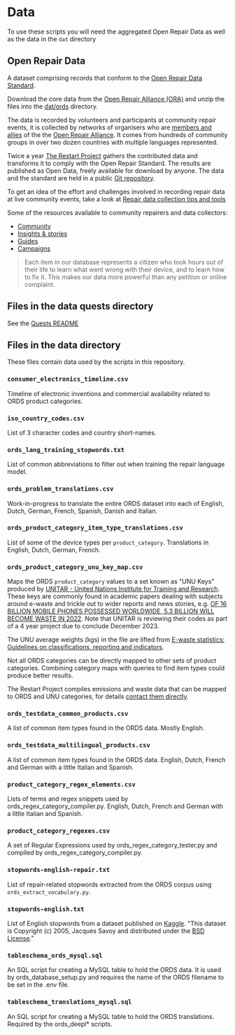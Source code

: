 # Data

To use these scripts you will need the aggregated Open Repair Data as well as the data in the `dat` directory

## Open Repair Data

A dataset comprising records that conform to the [Open Repair Data Standard](https://openrepair.org/open-data/open-standard/).

Download the core data from the [Open Repair Alliance (ORA)](https://openrepair.org/open-data/downloads/) and unzip the files into the [dat/ords](./ords) directory.

The data is recorded by volunteers and participants at community repair events, it is collected by networks of organisers who are [members and allies](https://openrepair.org/members/) of the the [Open Repair Alliance](https://openrepair.org/). It comes from hundreds of community groups in over two dozen countries with multiple languages represented.

Twice a year [The Restart Project](https://therestartproject.org/) gathers the contributed data and transforms it to comply with the Open Repair Standard. The results are published as Open Data, freely available for download by anyone. The data and the standard are held in a public [Git repository](https://github.com/openrepair).

To get an idea of the effort and challenges involved in recording repair data at live community events, take a look at [Repair data collection tips and tools](https://docs.google.com/document/d/1s9MHVIdx2jMeMq0x3qGd80suHVdupLvYYOWaAi1jq3A/edit?usp=sharing)

Some of the resources available to community repairers and data collectors:

* [Community](https://talk.restarters.net/)
* [Insights & stories](https://openrepair.org/open-data/insights/)
* [Guides](https://wiki.restarters.net/Main_Page)
* [Campaigns](https://repair.eu/)

> Each item in our database represents a citizen who took hours out of their life to learn what went wrong with their device, and to learn how to fix it. This makes our data more powerful than any petition or online complaint.

## Files in the data quests directory

See the [Quests README](./quests/README.md)

## Files in the data directory

These files contain data used by the scripts in this repository.

### `consumer_electronics_timeline.csv`

Timeline of electronic inventions and commercial availability related to ORDS product categories.

### `iso_country_codes.csv`

List of 3 character codes and country short-names.

### `ords_lang_training_stopwords.txt`

List of common abbreviations to filter out when training the repair language model.

### `ords_problem_translations.csv`

Work-in-progress to translate the entire ORDS dataset into each of English, Dutch, German, French, Spanish, Danish and Italian.

### `ords_product_category_item_type_translations.csv`

List of some of the device types per `product_category`. Translations in English, Dutch, German, French.

### `ords_product_category_unu_key_map.csv`

Maps the ORDS `product_category` values to a set known as "UNU Keys" produced by [UNITAR - United Nations Institute for Training and Research](https://www.unitar.org/). These keys are commonly found in academic papers dealing with  subjects around e-waste and trickle out to wider reports and news stories, e.g. [OF 16 BILLION MOBILE PHONES POSSESSED WORLDWIDE, 5.3 BILLION WILL BECOME WASTE IN 2022](https://www.unitar.org/about/news-stories/news/16-billion-mobile-phones-possessed-worldwide-53-billion-will-become-waste-2022). Note that UNITAR is reviewing their codes as part of a 4 year project due to conclude December 2023.

The UNU average weights (kgs) in the file are lifted from [E-waste statistics: Guidelines on classifications, reporting and indicators](https://www.researchgate.net/publication/271845217_E-waste_statistics_Guidelines_on_classifications_reporting_and_indicators).

Not all ORDS categories can be directly mapped to other sets of product categories. Combining category maps with queries to find item types could produce better results.

The Restart Project compiles emissions and waste data that can be mapped to ORDS and UNU categories, for details [contact them directly](https://therestartproject.org/contact/).

### `ords_testdata_common_products.csv`

A list of common item types found in the ORDS data. Mostly English.

### `ords_testdata_multilingual_products.csv`

A list of common item types found in the ORDS data. English, Dutch, French and German with a little Italian and Spanish.

### `product_category_regex_elements.csv`

Lists of terms and regex snippets used by ords_regex_category_compiler.py. English, Dutch, French and German with a little Italian and Spanish.

### `product_category_regexes.csv`

A set of Regular Expressions used by ords_regex_category_tester.py and compiled by ords_regex_category_compiler.py.

### `stopwords-english-repair.txt`

List of repair-related stopwords extracted from the ORDS corpus using `ords_extract_vocabulary.py`.

### `stopwords-english.txt`

List of English stopwords from a dataset published on [Kaggle](https://www.kaggle.com/datasets/rtatman/stopword-lists-for-19-languages). "This dataset is Copyright (c) 2005, Jacques Savoy and distributed under the [BSD License](https://opensource.org/license/bsd-2-clause/)."

### `tableschema_ords_mysql.sql`

An SQL script for creating a MySQL table to hold the ORDS data. It is used by ords_database_setup.py and requires the name of the ORDS filename to be set in the .env file.

### `tableschema_translations_mysql.sql`

An SQL script for creating a MySQL table to hold the ORDS translations. Required by the ords_deepl* scripts.
